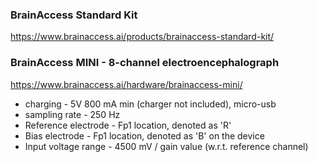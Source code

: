 ### BrainAccess Standard Kit
https://www.brainaccess.ai/products/brainaccess-standard-kit/

### BrainAccess MINI - 8-channel electroencephalograph
https://www.brainaccess.ai/hardware/brainaccess-mini/
- charging - 5V 800 mA min (charger not included), micro-usb
- sampling rate - 250 Hz
- Reference electrode - Fp1 location, denoted as 'R'
- Bias electrode - Fp1 location, denoted as 'B' on the device
- Input voltage range - 4500 mV / gain value (w.r.t. reference channel)